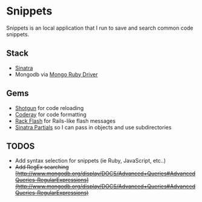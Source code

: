 # Snippets

Snippets is an local application that I run to save and search common code snippets.

## Stack
* [Sinatra](http://www.sinatrarb.com)
* Mongodb via [Mongo Ruby Driver](https://github.com/mongodb/mongo-ruby-driver)

## Gems
* [Shotgun](https://github.com/rtomayko/shotgun/) for code reloading
* [Coderay](https://github.com/rubychan/coderay) for code formatting
* [Rack Flash](https://github.com/nakajima/rack-flash) for Rails-like flash messages
* [Sinatra Partials](https://github.com/yb66/Sinatra-Partial) so I can pass in objects and use subdirectories


## TODOS
* Add syntax selection for snippets (ie Ruby, JavaScript, etc..)
* <del>Add RegEx searching [http://www.mongodb.org/display/DOCS/Advanced+Queries#AdvancedQueries-RegularExpressions](http://www.mongodb.org/display/DOCS/Advanced+Queries#AdvancedQueries-RegularExpressions)</del>
